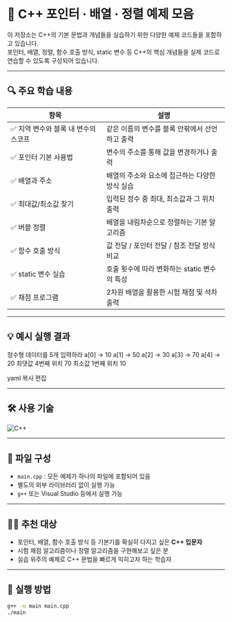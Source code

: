 # 📘 C++ 포인터 · 배열 · 정렬 예제 모음

이 저장소는 C++의 기본 문법과 개념들을 실습하기 위한 다양한 예제 코드들을 포함하고 있습니다.  
포인터, 배열, 정렬, 함수 호출 방식, static 변수 등 C++의 핵심 개념들을 실제 코드로 연습할 수 있도록 구성되어 있습니다.

---

## 🔍 주요 학습 내용

| 항목 | 설명 |
|------|------|
| ✅ 지역 변수와 블록 내 변수의 스코프 | 같은 이름의 변수를 블록 안팎에서 선언하고 출력 |
| ✅ 포인터 기본 사용법 | 변수의 주소를 통해 값을 변경하거나 출력 |
| ✅ 배열과 주소 | 배열의 주소와 요소에 접근하는 다양한 방식 실습 |
| ✅ 최대값/최소값 찾기 | 입력된 정수 중 최대, 최소값과 그 위치 출력 |
| ✅ 버블 정렬 | 배열을 내림차순으로 정렬하는 기본 알고리즘 |
| ✅ 함수 호출 방식 | 값 전달 / 포인터 전달 / 참조 전달 방식 비교 |
| ✅ static 변수 실습 | 호출 횟수에 따라 변화하는 static 변수의 특성 |
| ✅ 채점 프로그램 | 2차원 배열을 활용한 시험 채점 및 석차 출력 |

---

## 💡 예시 실행 결과

정수형 데이터를 5개 입력하라
a[0] -> 10
a[1] -> 50
a[2] -> 30
a[3] -> 70
a[4] -> 20
최댓값 4번째 위치 70
최소값 1번째 위치 10

yaml
복사
편집

---

## 🛠️ 사용 기술

![C++](https://img.shields.io/badge/C++-00599C?style=for-the-badge&logo=c%2B%2B&logoColor=white)

---

## 📁 파일 구성

- `main.cpp` : 모든 예제가 하나의 파일에 포함되어 있음
- 별도의 외부 라이브러리 없이 실행 가능
- `g++` 또는 Visual Studio 등에서 실행 가능

---

## 👩‍💻 추천 대상

- 포인터, 배열, 함수 호출 방식 등 기본기를 확실히 다지고 싶은 **C++ 입문자**
- 시험 채점 알고리즘이나 정렬 알고리즘을 구현해보고 싶은 분
- 실습 위주의 예제로 C++ 문법을 빠르게 익히고자 하는 학습자

---

## 🚀 실행 방법

```bash
g++ -o main main.cpp
./main
